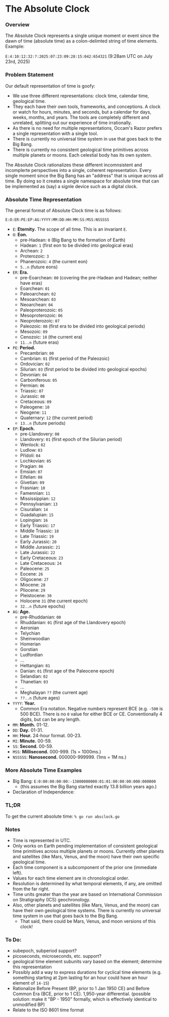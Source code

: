 # The Absolute Clock

### Overview
The Absolute Clock represents a single unique moment or event since the dawn of time (absolute time) as a colon-delimted string of time elements. Example:

`E:4:10:12:32:?:2025:07:23:09:28:15:042:654321` (9:28am UTC on July 23rd, 2025)


### Problem Statement

Our default representation of time is goofy:
* We use three different representations: clock time, calendar time, geological time.
* They each have their own tools, frameworks, and conceptions. A clock or watch for hours, minutes, and seconds, but a calendar for days, weeks, months, and years. The tools are completely different and unrelated, splitting out our experience of time irrationally.
* As there is no need for multiple representations, Occam's Razor prefers a single representation with a single tool.
* There is currently no universal time system in use that goes back to the Big Bang.
* There is currently no consistent geological time primitives across multiple planets or moons. Each celestial body has its own system.

The Absolute Clock rationalizes these different incomnsistent and incomplerte perspectives into a single, coherent representation. Every single moment since the Big Bang has an "address" that is unique across all time. By doing so it creates a single namespace for absolute time that can be implemented as (say) a signle device such as a digital clock.


### Absolute Time Representation

The general format of Absolute Clock time is as follows:

`E:O:ER:PE:EP:AG:YYYY:MM:DD:HH:MM:SS:MSS:NSSSSS`

* `E`: **Eternity.** The scope of all time. This is an invariant `E`.
* `O`: **Eon.**
    * pre-Hadean: `0` (Big Bang to the formation of Earth)
    * Hadean: `1`  (first eon to be divided into geological eras)
    * Archean: `2`
    * Proterozoic: `3`
    * Phanerozoic: `4` (the current eon)
    * `5..n` (future eons)
* `ER`: **Era.**
    * pre-Eoarchean: `00` (covering the pre-Hadean and Hadean; neither have eras)
    * Eoarchean: `01`
    * Paleoarchean: `02`
    * Mesoarchean: `03`
    * Neoarchean: `04`
    * Paleoproterozoic: `05`
    * Mesoproterozoic: `06`
    * Neoproterozoic: `07`
    * Paleozoic: `08` (first era to be divided into geological periods)
    * Mesozoic: `09`
    * Cenozoic: `10` (the current era)
    * `11..n` (future eras)
* `PE`: **Period.**
    * Precambrian: `00` 
    * Cambrian: `01` (first period of the Paleozoic)
    * Ordovician: `02`
    * Silurian: `03` (first period to be divided into geological epochs)
    * Devonian: `04`
    * Carboniferous: `05` 
    * Permian:  `06`
    * Triassic: `07`
    * Jurassic: `08`
    * Cretaceous: `09`
    * Paleogene: `10`
    * Neogene: `11`
    * Quaternary: `12` (the current period)
    * `13..n` (future periods)
* `EP`: **Epoch.** 
    * pre-Llandovery: `00`
    * Llandovery: `01` (first epoch of the Silurian period)
    * Wenlock:  `02`
    * Ludlow: `03`
    * Přídolí: `04` 
    * Lochkovian: `05`
    * Pragian: `06`
    * Emsian: `07`
    * Eifelian: `08`
    * Givetian: `09`
    * Frasnian: `10`
    * Famennian: `11`
    * Mississippian: `12`
    * Pennsylvanian: `13`
    * Cisuralian: `14`
    * Guadalupian: `15`
    * Lopingian: `16`
    * Early Triassic: `17`
    * Middle Triassic: `18`
    * Late Triassic: `19`
    * Early Jurassic: `20`
    * Middle Jurassic: `21`
    * Late Jurassic: `22`
    * Early Cretaceous: `23`
    * Late Cretaceous: `24`
    * Paleocene: `25`
    * Eocene: `26`
    * Oligocene: `27`
    * Miocene: `28`
    * Pliocene: `29`
    * Pleistocene: `30`
    * Holocene `31` (the current epoch)
    * `32..n` (future epochs)
* `AG`: **Age.**
    * pre-Rhuddanian: `00`
    * Rhuddanian: `01` (first age of the Llandovery epoch)
    * Aeronian
    * Telychian
    * Sheinwoodian
    * Homerian
    * Gorstian
    * Ludfordian
    * ...
    * Hettangian: `01`
    * Danian: `01` (first age of the Paleocene epoch)
    * Selandian: `02`
    * Thanetian: `03`
    * ...
    * Meghalayan `??` (the current age)
    * `??..n` (future ages)
* `YYYY`: **Year.**
    * Common Era notation. Negative numbers represent BCE (e.g. `-500` is 500 BCE). There is no `0` value for either BCE or CE. Conventionally 4 digits, but can be any length.
* `MM`: **Month.** 01-12.
* `DD`: **Day.** 01-31.
* `HH`: **Hour.** 24-hour format. 00-23.
* `MI`: **Minute.** 00-59.
* `SS`: **Second.** 00-59.
* `MSS`: **Millisecond.** 000-999. (1s = 1000ms.)
* `NSSSSS`: **Nanosecond.** 000000-999999. (1ms = 1M ns.)

### More Absolute Time Examples

* Big Bang: `E:0:00:00:00:00:-13800000000:01:01:00:00:00:000:000000`
    * (this assumes the Big Bang started exactly 13.8 billion years ago.)
* Declaration of Independence: 


### TL;DR
To get the current absolute time: `% go run absclock.go`


### Notes
* Time is represented in UTC.
* Only works on Earth pending implementation of consistent geological time primitives across multiple planets or moons. Currently other planets and satellites (like Mars, Venus, and the moon) have their own specific geological time.
* Each time component is a subcomponent of the prior one (immediate left).
* Values for each time element are in chronological order.
* Resolution is determined by what temporal elements, if any, are omitted from the far right.
* Time units greater than the year are based on International Commission on Stratigraphy (ICS) geochronology.
* Also, other planets and satellites (like Mars, Venus, and the moon) can have their own geological time systems. There is currently no universal time system in use that goes back to the Big Bang.
    * That said, there could be Mars, Venus, and moon versions of this clock!

### To Do:
* subepoch, subperiod support? 
* picoseconds, microseconds, etc. support?
* geological time element subunits vary based on the element; determine this representation
* Possibly add a way to express durations for cyclical time elements (e.g. something starting at 2pm lasting for an hour could have an hour element of `14-15`)
* Rationalize Before Present (BP, prior to 1 Jan 1950 CE) and Before Common Era (BCE, prior to 1 CE). 1,950-year differential. (possible solution: make it "BP - 1950" formally, which is effectively identical to unmodified BP)
* Relate to the ISO 8601 time format
